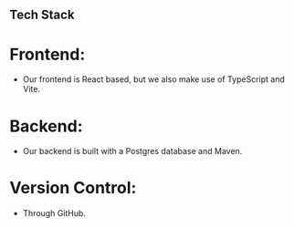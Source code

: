 ## Tech Stack

# Frontend:
- Our frontend is React based, but we also make use of TypeScript and Vite.

# Backend:
- Our backend is built with a Postgres database and Maven.

# Version Control:
- Through GitHub.

